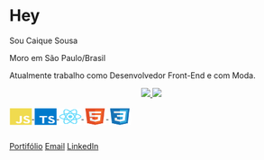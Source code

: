 # Hey 

Sou Caique Sousa 

Moro em São Paulo/Brasil


Atualmente trabalho como Desenvolvedor Front-End e com Moda.
<div align="center">
  <a href="https://github.com/andersoncsousa">
  <img height="180em" src="https://github-readme-stats.vercel.app/api?username=andersoncsousa&show_icons=true&theme=dracula&include_all_commits=true&count_private=true"/>
  <img height="180em" src="https://github-readme-stats.vercel.app/api/top-langs/?username=andersoncsousa&layout=compact&langs_count=7&theme=dracula"/>
</div>
<div style="display: inline_block"><br>
  <img align="center" alt="Caique-Js" height="30" width="40" src="https://raw.githubusercontent.com/devicons/devicon/master/icons/javascript/javascript-plain.svg">
  <img align="center" alt="Caique-Ts" height="30" width="40" src="https://raw.githubusercontent.com/devicons/devicon/master/icons/typescript/typescript-plain.svg">
  <img align="center" alt="Caique-React" height="30" width="40" src="https://raw.githubusercontent.com/devicons/devicon/master/icons/react/react-original.svg">
  <img align="center" alt="Caique-HTML" height="30" width="40" src="https://raw.githubusercontent.com/devicons/devicon/master/icons/html5/html5-original.svg">
  <img align="center" alt="Caique-CSS" height="30" width="40" src="https://raw.githubusercontent.com/devicons/devicon/master/icons/css3/css3-original.svg"
</div>
  
  ##
 
<div> 
  <a href="https://cs-tech-portifolio.netlify.app/" target="_blank">Portifólio</a>
  <a href = "mailto:caique_sousa@outlook.com.br">Email</a>
  <a href="https://www.linkedin.com/in/caique-sousa-444776148/" target="_blank">LinkedIn</a> 
</div>
